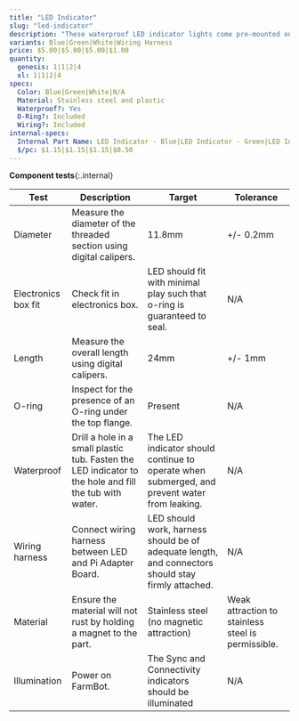 ```yaml
---
title: "LED Indicator"
slug: "led-indicator"
description: "These waterproof LED indicator lights come pre-mounted on the top of the electronics box. The blue light is reserved for connectivity status, the green light for sync status, and the two white lights are user-customizable. Each light includes a wiring harness and comes pre-connected to the Pi adapter board."
variants: Blue|Green|White|Wiring Harness
price: $5.00|$5.00|$5.00|$1.00
quantity:
  genesis: 1|1|2|4
  xl: 1|1|2|4
specs:
  Color: Blue|Green|White|N/A
  Material: Stainless steel and plastic
  Waterproof?: Yes
  O-Ring?: Included
  Wiring?: Included
internal-specs:
  Internal Part Name: LED Indicator - Blue|LED Indicator - Green|LED Indicator - White|LED Indicator Wiring Harness
  $/pc: $1.15|$1.15|$1.15|$0.50
---
```


**Component tests**{:.internal}

|Test         |Description  |Target       |Tolerance    |
|-------------|-------------|-------------|-------------|
|Diameter     |Measure the diameter of the threaded section using digital calipers.|11.8mm|+/- 0.2mm
|Electronics box fit|Check fit in electronics box.|LED should fit with minimal play such that o-ring is guaranteed to seal.|N/A
|Length       |Measure the overall length using digital calipers.|24mm|+/- 1mm
|O-ring       |Inspect for the presence of an O-ring under the top flange.|Present|N/A
|Waterproof   |Drill a hole in a small plastic tub. Fasten the LED indicator to the hole and fill the tub with water.|The LED indicator should continue to operate when submerged, and prevent water from leaking.|N/A
|Wiring harness|Connect wiring harness between LED and Pi Adapter Board.|LED should work, harness should be of adequate length, and connectors should stay firmly attached.|N/A
|Material     |Ensure the material will not rust by holding a magnet to the part.|Stainless steel (no magnetic attraction)|Weak attraction to stainless steel is permissible.
|Illumination |Power on FarmBot.|The Sync and Connectivity indicators should be illuminated|N/A
